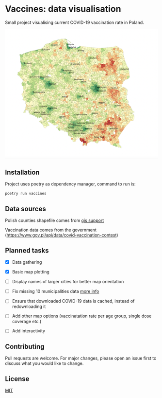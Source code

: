 # Vaccines: data visualisation
Small project visualising current COVID-19 vaccination rate in Poland.

![map](./img/map.png)

## Installation
Project uses poetry as dependency manager, command to run is:

```bash
poetry run vaccines
```

## Data sources
Polish counties shapefile comes from [gis support](https://gis-support.pl/baza-wiedzy-2/dane-do-pobrania/granice-administracyjne/)

Vaccination data comes from the government (https://www.gov.pl/api/data/covid-vaccination-contest)

## Planned tasks
- [x] Data gathering
- [x] Basic map plotting
- [ ] Display names of larger cities for better map orientation
- [ ] Fix missing 10 municipalities data [more info](https://www.gov.pl/web/premier/10-nowych-miast-na-mapie-polski-premier-m-morawiecki-to-akt-sprawiedliwosci-dziejowej)
- [ ] Ensure that downloaded COVID-19 data is cached, instead of redownloading it
- [ ] Add other map options (vaccinatation rate per age group, single dose coverage etc.)
- [ ] Add interactivity


## Contributing
Pull requests are welcome. For major changes, please open an issue first to discuss what you would like to change.

## License
[MIT](https://choosealicense.com/licenses/mit/)